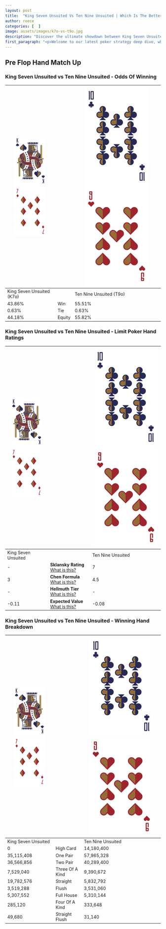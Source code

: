 ```yaml
---
layout: post
title:  "King Seven Unsuited Vs Ten Nine Unsuited | Which Is The Better Hand In Poker? A Complete Guide"
author: reece
categories: [  ]
image: assets/images/k7o-vs-t9o.jpg
description: "Discover the ultimate showdown between King Seven Unsuited and Ten Nine Unsuited in poker! Uncover the odds, strategies, and scenarios where one hand triumphs over the other. Get ready to up your poker game with this thrilling analysis."
first_paragraph: "<p>Welcome to our latest poker strategy deep dive, where we're pitting two distinct hands against each other in a high-stakes showdown: King Seven Unsuited vs Ten Nine Unsuited.</p><p>In the dynamic world of poker, every decision counts, and knowing which hand holds the upper hand is key to your success at the table.</p><p>In this article, we'll dissect these two hands, explore the scenarios where one dominates the other, and equip you with the knowledge to make strategic choices that can tip the odds in your favor.</p><p>Get ready to unravel the intriguing dynamics of these poker hands and elevate your game to new heights.</p>"
---
```




[comment]: # (sp0)

## Pre Flop Hand Match Up

<div class="table hand-ratings" markdown="1"> 



### King Seven Unsuited vs Ten Nine Unsuited - Odds Of Winning


    
| ![image info](assets/images/hand1/K.png) ![image info](assets/images/hand1/7o.png) |  | ![image info](assets/images/hand2/T.png) ![image info](assets/images/hand2/9o.png) |
| -------- | -------- | -------- |
| King Seven Unsuited (K7o) |  | Ten Nine Unsuited (T9o) |
| 43.86% | Win | 55.51% |
| 0.63% | Tie | 0.63% |
| 44.18% | Equity | 55.82% |




[comment]: # (sp1)



### King Seven Unsuited vs Ten Nine Unsuited - Limit Poker Hand Ratings


    
| ![image info](assets/images/hand1/K.png) ![image info](assets/images/hand1/7o.png) |  | ![image info](assets/images/hand2/T.png) ![image info](assets/images/hand2/9o.png) |
| -------- | -------- | -------- |
| King Seven Unsuited |  | Ten Nine Unsuited |
| - | **Sklansky Rating** [What is this?](/sklansky-rating-explained) | 7 |
| 3 | **Chen Formula** [What is this?](/chen-formula-explained) | 4.5 |
| - | **Hellmuth Tier** [What is this?](/Hellmuth-tier-explained) | - |
| -0.11 | **Expected Value** [What is this?](/expected-value-explained) | -0.08 |




[comment]: # (sp2)



### King Seven Unsuited vs Ten Nine Unsuited - Winning Hand Breakdown


    
| ![image info](assets/images/hand1/K.png) ![image info](assets/images/hand1/7o.png) |  | ![image info](assets/images/hand2/T.png) ![image info](assets/images/hand2/9o.png) |
| -------- | -------- | -------- |
| King Seven Unsuited |  | Ten Nine Unsuited |
| 0 | High Card | 14,180,400 |
| 35,115,408 | One Pair | 57,965,328 |
| 36,566,856 | Two Pair | 40,289,400 |
| 7,529,040 | Three Of A Kind | 9,390,672 |
| 19,782,576 | Straight | 5,832,792 |
| 3,519,288 | Flush | 3,531,060 |
| 5,307,552 | Full House | 5,310,144 |
| 285,120 | Four Of A Kind | 333,648 |
| 49,680 | Straight Flush | 31,140 |




[comment]: # (sp3)



</div>

[comment]: # (sp4)



[comment]: # (sp5)

